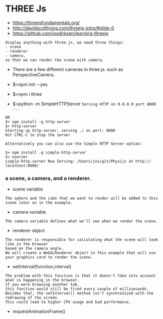 # THREE Js
- https://threejsfundamentals.org/
- http://davidscottlyons.com/threejs-intro/#slide-0
- https://github.com/josdirksen/learning-threejs

```
display anything with three.js, we need three things: 
- scene
- renderer
- camera, 
so that we can render the scene with camera.
```

- There are a few different cameras in three.js. such as PerspectiveCamera.
- $>npm init --yes
- $>npm i three

- $>python -m SimpleHTTPServer
```Serving HTTP on 0.0.0.0 port 8000 ...```
```
OR
$> npm install -g http-server
$> http-server
Starting up http-server, serving ./ on port: 8080
Hit CTRL-C to stop the server

Alternatively you can also use the Simple HTTP Server option:

$> npm install -g simple-http-server
$> nserver
simple-http-server Now Serving: /Users/jos/git/Physijs at http://
localhost:8000/
```
### a scene, a camera, and a renderer. 
- scene variable 
```is a container that is used to store and keep track of all the objects that we want to render. 
The sphere and the cube that we want to render will be added to this scene later on in the example. 
```
- camera variable
```
The camera variable defines what we'll see when we render the scene. 
```
- renderer object
```
The renderer is responsible for calculating what the scene will look like in the browser 
based on the camera angle.
We will create a WebGLRenderer object in this example that will use your graphics card to render the scene.
```
- setInterval(function,interval)
```
The problem with this function is that it doesn't take into account 
what is happening in the browser. 
If you were browsing another tab, 
this function would still be fired every couple of milliseconds. 
Besides that, the setInterval() method isn't synchronized with the redrawing of the screen. 
This could lead to higher CPU usage and bad performance.
```
- requestAnimationFrame()
